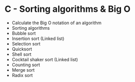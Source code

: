 # C - Sorting algorithms & Big O

* Calculate the Big O notation of an algorithm
* Sorting algorithms
* Bubble sort
* Insertion sort (Linked list)
* Selection sort
* Quicksort
* Shell sort
* Cocktail shaker sort (Linked list)
* Counting sort
* Merge sort
* Radix sort
